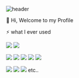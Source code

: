 ![header](https://capsule-render.vercel.app/api?type=wave&color=0067a3&height=150&section=header&text=KwonJuyeong&fontColor=ffffff&fontSize=70&animation=fadeIn&fontAlignY=55)

👋 Hi, Welcome to my Profile 



⚡ what I ever used

<img src="https://img.shields.io/badge/Kotlin-7F52FF?style=for-the-badge&logo=kotlin&logoColor=white"> <img src="https://img.shields.io/badge/Android-3DDC84?style=for-the-badge&logo=android&logoColor=white"> 

<img src="https://img.shields.io/badge/Spring-6DB33F?style=for-the-badge&logo=Spring&logoColor=white"> <img src="https://img.shields.io/badge/React-61DAFB?style=for-the-badge&logo=React%20IDE&logoColor=white"> <img src="https://img.shields.io/badge/MySQL-4479A1?style=for-the-badge&logo=MySQL&logoColor=white"> <img src="https://img.shields.io/badge/MariaDB-003545?style=for-the-badge&logo=MariaDB&logoColor=white">  <img src="https://img.shields.io/badge/github-181717?style=for-the-badge&logo=github&logoColor=white">

<img src="https://img.shields.io/badge/androidstudio-3DDC84?style=for-the-badge&logo=androidstudio&logoColor=white"> <img src="https://img.shields.io/badge/Eclipse-2C2255?style=for-the-badge&logo=Eclipse%20IDE&logoColor=white"> <img src="https://img.shields.io/badge/jira software-0052CC?style=for-the-badge&logo=jira software%20IDE&logoColor=white">
etc..



